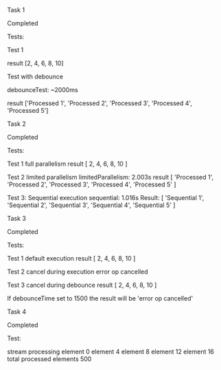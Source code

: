 Task 1

Completed

Tests:

Test 1

result [2, 4, 6, 8, 10]

Test with debounce

debounceTest: ~2000ms

result ['Processed 1', 'Processed 2', 'Processed 3', 'Processed 4', 'Processed 5']


Task 2

Completed

Tests:

Test 1 full parallelism
result [ 2, 4, 6, 8, 10 ]

Test 2 limited parallelism
limitedParallelism: 2.003s
result [
  'Processed 1',
  'Processed 2',
  'Processed 3',
  'Processed 4',
  'Processed 5'
]

Test 3: Sequential execution
sequential: 1.016s
Result: [
  'Sequential 1',
  'Sequential 2',
  'Sequential 3',
  'Sequential 4',
  'Sequential 5'
]

Task 3 

Completed

Tests: 

Test 1 default execution
result [ 2, 4, 6, 8, 10 ]

Test 2 cancel during execution
error op cancelled

Test 3 cancel during debounce
result [ 2, 4, 6, 8, 10 ]

If debounceTime set to 1500 the result will be 'error op cancelled'


Task 4

Completed

Test:

stream processing
element 0
element 4
element 8
element 12
element 16
total processed elements 500
